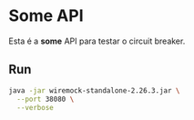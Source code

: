 # Some API 

Esta é a __some__ API para testar o circuit breaker.

## Run

```bash
java -jar wiremock-standalone-2.26.3.jar \
  --port 38080 \
  --verbose
```
